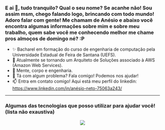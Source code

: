 ### E ai 👋, tudo tranquilo? Qual o seu nome? Se acanhe não! Sou assim msm, chego falando logo, brincando com todo mundo! Adoro falar com gente! Me chamam de Anésio e abaixo você encontra algumas informações sobre mim e sobre meu trabalho, quem sabe você me conhecendo melhor me chame pros almoços de domingo né? :P

<!--
**AnesioSousa/AnesioSousa** is a ✨ _special_ ✨ repository because its `README.md` (this file) appears on your GitHub profile.

Here are some ideas to get you started:
-->
- ✨ Bacharel em formação do curso de engenharia de computação pela Universidade Estadual de Feira de Santana (UEFS).
- 🔭 Atualmente se tornando um Arquiteto de Soluções associado à AWS (Amazon Web Services).
- 🌱 Mente, corpo e engenharia.
- 👯 Tá com algum problema? Fala comigo! Podemos nos ajudar! 
- 📫 Entra em contato comigo! Aqui está meu perfil do linkedin: https://www.linkedin.com/in/anésio-neto-75063a243/

<hr>

### Algumas das tecnologias que posso utilizar para ajudar você! (lista não exaustiva)

<div  display="flex" , align="center"> 
<p align="center">
  <a href="https://skillicons.dev">
    <img src="https://skillicons.dev/icons?i=git,jenkins,python,flask,java,spring,postgres,mysql,ubuntu,kali,docker,kubernetes,aws" />
  </a>
</p>
</div>
<br></br>
